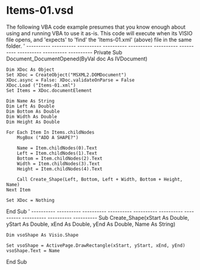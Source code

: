 # Items-01.vsd
The following VBA code example presumes that you know enough about using and running VBA to use it as-is. This code will execute when its VISIO file opens, and 'expects' to 'find' the 'Items-01.xml' (above) file in the same folder.
' ---------- ---------- ---------- ---------- ---------- ---------- ---------- ---------- ---------- ----------
Private Sub Document_DocumentOpened(ByVal doc As IVDocument)
  
    Dim XDoc As Object
    Set XDoc = CreateObject("MSXML2.DOMDocument")
    XDoc.async = False: XDoc.validateOnParse = False
    XDoc.Load ("Items-01.xml")
    Set Items = XDoc.documentElement
    
    Dim Name As String
    Dim Left As Double
    Dim Bottom As Double
    Dim Width As Double
    Dim Height As Double
    
    For Each Item In Items.childNodes
        MsgBox ("ADD A SHAPE?")
      
        Name = Item.childNodes(0).Text
        Left = Item.childNodes(1).Text
        Bottom = Item.childNodes(2).Text
        Width = Item.childNodes(3).Text
        Height = Item.childNodes(4).Text
    
        Call Create_Shape(Left, Bottom, Left + Width, Bottom + Height, Name)
    Next Item
    
    Set XDoc = Nothing
End Sub
' ---------- ---------- ---------- ---------- ---------- ---------- ---------- ---------- ---------- ----------
Sub Create_Shape(xStart As Double, yStart As Double, xEnd As Double, yEnd As Double, Name As String)

    Dim vsoShape As Visio.Shape

    Set vsoShape = ActivePage.DrawRectangle(xStart, yStart, xEnd, yEnd)
    vsoShape.Text = Name

End Sub
